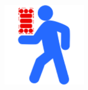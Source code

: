 <a href="https://pedestrian-sos.000webhostapp.com/"><img src="pedestriansos.png" width="250" height="250"/></a>
